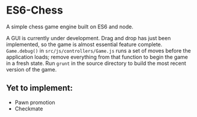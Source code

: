 # ES6-Chess
A simple chess game engine built on ES6 and node.

A GUI is currently under development. Drag and drop has just been implemented, so the game is almost essential feature complete. `Game.debug()` in `src/js/controllers/Game.js` runs a set of moves before the application loads; remove everything from that function to begin the game in a fresh state. Run `grunt` in the source directory to build the most recent version of the game.

## Yet to implement:
* Pawn promotion
* Checkmate
